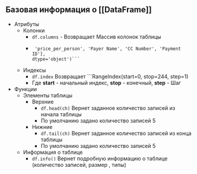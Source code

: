 

## Базовая информация о [[DataFrame]] 
- Атрибуты
	- Колонки
		- ```df.columns``` - Возвращает Массив колонок таблицы 
		- ``` Index(['total_bill', 'tip', 'sex', 'smoker', 'day', 'time', 'size',
	       'price_per_person', 'Payer Name', 'CC Number', 'Payment ID'],
	      dtype='object')```
	- Индексы
		- ```df.index``` Возвращает ```RangeIndex(start=0, stop=244, step=1)
		- Где **start** - начальный индекс, **stop** - конечный, **step** - Шаг 
- Функции
	- Элементы таблицы
		- Верхние
			- ```df.head(ch)``` Вернет заданное количество записей из начала таблицы 
			- По умолчанию задано количество записей 5
		- Нижние
			- ```df.tail(ch)``` Вернет заданное количество записей из конца таблицы 
			- По умолчанию задано количество записей 5
	- Информация о таблице
		- ```df.info()``` Вернет подробную информацию о таблице (количество записей, размер , типы)